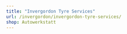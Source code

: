 ```yaml
---
title: "Invergordon Tyre Services"
url: /invergordon/invergordon-tyre-services/
shop: Autowerkstatt
---
```

